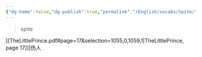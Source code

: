 ```yaml
---
{"dg-home":false,"dg-publish":true,"permalink":"/English/vocabs/Spite/","dgPassFrontmatter":true}
---
```



> spite

[[TheLittlePrince.pdf#page=17&selection=1055,0,1059,1|TheLittlePrince, page 17]]|伤人